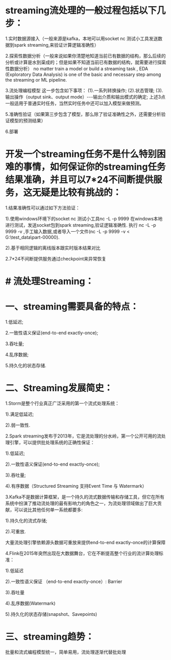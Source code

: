 # streaming流处理的一般过程包括以下几步：
1.实时数据源接入（一般来源是kafka，本地可以用socket nc  测试小工具发送数据到spark streaming,来验证计算逻辑准确性）


2.探索性数据分析（一般来说如果你清楚地知道当前已有数据的结构，那么后续的分析或计算是水到渠成的；但是如果不知道当前已有数据的结构，就需要进行探索性数据分析）
no matter train a model or build a streaming task , EDA (Exploratory Data Analysis) is one of the basic and necessary step among the streaming or ML pipeline.


3.流处理编程模型
这一步包含如下事项：
(1).一系列转换操作;
(2).状态管理;
(3).输出操作（output sink、output mode）---输出介质和输出模式的确定;
上述3点一般适用于普通实时任务，当然实时任务中还可以加入模型来做预测。


5.准确性验证（如果第三步包含了模型，那么除了验证准确性之外，还需要分析验证模型的预测结果）


6.部署




# 开发一个streaming任务不是什么特别困难的事情，如何保证你的streaming任务结果准确，并且可以7*24不间断提供服务，这无疑是比较有挑战的：
1.结果准确性可以通过如下方法验证：

1).使用windows环境下的socket nc  测试小工具nc -L -p 9999  在windows本地 进行测试，发送socket包到spark streaming,验证逻辑准确性.
执行 nc -L -p 9999 -v ,手工输入数据,或者导入一个文件(nc -L -p 9999 -v < G:\test_data\part-00000).

2).基于相同逻辑的离线版本跟实时版本结果对比


2.7*24不间断提供服务通过checkpoint来异常恢复



# # 流处理Streaming：


# 一、streaming需要具备的特点：
1.低延迟;


2.一致性语义保证(end-to-end exactly-once);


3.吞吐量;


4.乱序数据;


5.持久化的状态存储.


# 二、Streaming发展简史：
1.Storm是整个行业真正广泛采用的第一个流式处理系统：


1).满足低延迟;


2).弱一致性.


2.Spark streaming发布于2013年，它是流处理的分水岭，第一个公开可用的流处理引擎，可以提供批处理系统的正确性保证：


1).低延迟;


2).一致性语义保证(end-to-end exactly-once);


3).吞吐量;


4).有序数据（Structured Streaming 支持Event Time 与 Watermark）


3.Kafka不是数据计算框架，是一个持久的流式数据传输和存储工具，但它在所有系统中扮演了推动流处理的最有影响力的角色之一，为流处理领域做出了巨大贡献，可以说比其他任何单一系统都要多:


1).持久化的流式存储;


2).可重放.


大量流处理引擎依赖源头数据可重放来提供end-to-end exactly-once的计算保障


4.Flink在2015年突然出现在大数据舞台，它在不断提高整个行业的流计算处理标准：


1).低延迟


2).一致性语义保证 （end-to-end exactly-once）: Barrier


3).吞吐量


4).乱序数据(Watermark)


5).持久化的状态存储(snapshot、Savepoints)


# 三、streaming趋势：
批量和流式编程模型统一，简单易用，流处理逐渐代替批处理
